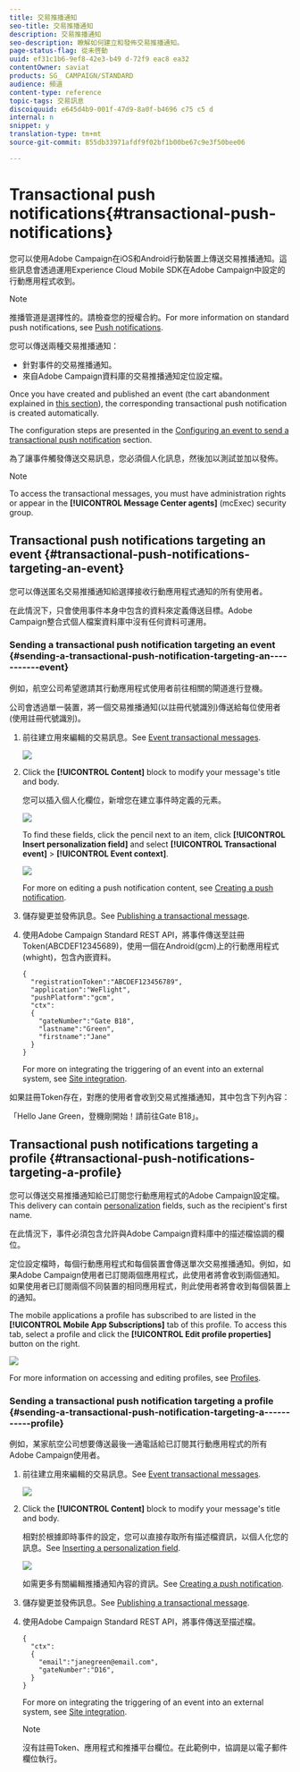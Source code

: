 ```yaml
---
title: 交易推播通知
seo-title: 交易推播通知
description: 交易推播通知
seo-description: 瞭解如何建立和發佈交易推播通知。
page-status-flag: 從未啓動
uuid: ef31c1b6-9ef8-42e3-b49 d-72f9 eac8 ea32
contentOwner: saviat
products: SG_ CAMPAIGN/STANDARD
audience: 頻道
content-type: reference
topic-tags: 交易訊息
discoiquuid: e645d4b9-001f-47d9-8a0f-b4696 c75 c5 d
internal: n
snippet: y
translation-type: tm+mt
source-git-commit: 855db33971afdf9f02bf1b00be67c9e3f50bee06

---
```



# Transactional push notifications{#transactional-push-notifications}

您可以使用Adobe Campaign在iOS和Android行動裝置上傳送交易推播通知。這些訊息會透過運用Experience Cloud Mobile SDK在Adobe Campaign中設定的行動應用程式收到。

>[!NOTE]
>
>推播管道是選擇性的。請檢查您的授權合約。For more information on standard push notifications, see [Push notifications](../../channels/using/about-push-notifications.md).

您可以傳送兩種交易推播通知：

* 針對事件的交易推播通知。
* 來自Adobe Campaign資料庫的交易推播通知定位設定檔。

Once you have created and published an event (the cart abandonment explained in [this section](../../channels/using/about-transactional-messaging.md#transactional-messaging-operating-principle)), the corresponding transactional push notification is created automatically.

The configuration steps are presented in the [Configuring an event to send a transactional push notification](../../administration/using/configuring-transactional-messaging.md#use-case--configuring-an-event-to-send-a-transactional-message) section.

為了讓事件觸發傳送交易訊息，您必須個人化訊息，然後加以測試並加以發佈。

>[!NOTE]
>
>To access the transactional messages, you must have administration rights or appear in the **[!UICONTROL Message Center agents]** (mcExec) security group.

## Transactional push notifications targeting an event {#transactional-push-notifications-targeting-an-event}

您可以傳送匿名交易推播通知給選擇接收行動應用程式通知的所有使用者。

在此情況下，只會使用事件本身中包含的資料來定義傳送目標。Adobe Campaign整合式個人檔案資料庫中沒有任何資料可運用。

### Sending a transactional push notification targeting an event {#sending-a-transactional-push-notification-targeting-an-----------event}

例如，航空公司希望邀請其行動應用程式使用者前往相關的閘道進行登機。

公司會透過單一裝置，將一個交易推播通知(以註冊代號識別)傳送給每位使用者(使用註冊代號識別)。

1. 前往建立用來編輯的交易訊息。See [Event transactional messages](../../channels/using/event-transactional-messages.md).

   ![](assets/message-center_push_message.png)

1. Click the **[!UICONTROL Content]** block to modify your message's title and body.

   您可以插入個人化欄位，新增您在建立事件時定義的元素。

   ![](assets/message-center_push_content.png)

   To find these fields, click the pencil next to an item, click **[!UICONTROL Insert personalization field]** and select **[!UICONTROL Transactional event]** &gt; **[!UICONTROL Event context]**.

   ![](assets/message-center_push_personalization.png)

   For more on editing a push notification content, see [Creating a push notification](../../channels/using/preparing-and-sending-a-push-notification.md).

1. 儲存變更並發佈訊息。See [Publishing a transactional message](../../channels/using/event-transactional-messages.md#publishing-a-transactional-message).
1. 使用Adobe Campaign Standard REST API，將事件傳送至註冊Token(ABCDEF12345689)，使用一個在Android(gcm)上的行動應用程式(whight)，包含內嵌資料。

   ```
   {
     "registrationToken":"ABCDEF123456789",
     "application":"WeFlight",
     "pushPlatform":"gcm",
     "ctx":
     {
       "gateNumber":"Gate B18",
       "lastname":"Green",
       "firstname":"Jane"
     }
   }
   ```

   For more on integrating the triggering of an event into an external system, see [Site integration](../../administration/using/configuring-transactional-messaging.md#integrating-the-triggering-of-the-event-in-a-website).

如果註冊Token存在，對應的使用者會收到交易式推播通知，其中包含下列內容：

「Hello Jane Green，登機剛開始！請前往Gate B18」。

## Transactional push notifications targeting a profile {#transactional-push-notifications-targeting-a-profile}

您可以傳送交易推播通知給已訂閱您行動應用程式的Adobe Campaign設定檔。This delivery can contain [personalization](../../designing/using/inserting-a-personalization-field.md) fields, such as the recipient's first name.

在此情況下，事件必須包含允許與Adobe Campaign資料庫中的描述檔協調的欄位。

定位設定檔時，每個行動應用程式和每個裝置會傳送單次交易推播通知。例如，如果Adobe Campaign使用者已訂閱兩個應用程式，此使用者將會收到兩個通知。如果使用者已訂閱兩個不同裝置的相同應用程式，則此使用者將會收到每個裝置上的通知。

The mobile applications a profile has subscribed to are listed in the **[!UICONTROL Mobile App Subscriptions]** tab of this profile. To access this tab, select a profile and click the **[!UICONTROL Edit profile properties]** button on the right.

![](assets/push_notif_subscriptions.png)

For more information on accessing and editing profiles, see [Profiles](../../audiences/using/creating-profiles.md).

### Sending a transactional push notification targeting a profile {#sending-a-transactional-push-notification-targeting-a-----------profile}

例如，某家航空公司想要傳送最後一通電話給已訂閱其行動應用程式的所有Adobe Campaign使用者。

1. 前往建立用來編輯的交易訊息。See [Event transactional messages](../../channels/using/event-transactional-messages.md).

   ![](assets/message-center_push_message_profile.png)

1. Click the **[!UICONTROL Content]** block to modify your message's title and body.

   相對於根據即時事件的設定，您可以直接存取所有描述檔資訊，以個人化您的訊息。See [Inserting a personalization field](../../designing/using/inserting-a-personalization-field.md).

   ![](assets/message-center_push_content_profile.png)

   如需更多有關編輯推播通知內容的資訊。See [Creating a push notification](../../channels/using/preparing-and-sending-a-push-notification.md).

1. 儲存變更並發佈訊息。See [Publishing a transactional message](../../channels/using/event-transactional-messages.md#publishing-a-transactional-message).
1. 使用Adobe Campaign Standard REST API，將事件傳送至描述檔。

   ```
   {
     "ctx":
     {
       "email":"janegreen@email.com",
       "gateNumber":"D16",
     }
   }
   ```

   For more on integrating the triggering of an event into an external system, see [Site integration](../../administration/using/configuring-transactional-messaging.md#integrating-the-triggering-of-the-event-in-a-website).

   >[!NOTE]
   >
   >沒有註冊Token、應用程式和推播平台欄位。在此範例中，協調是以電子郵件欄位執行。


